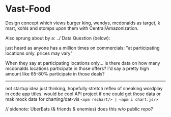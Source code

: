 # Vast-Food
Design concept which views burger king, wendys, mcdonalds as target, k mart, kohls and stomps upon them with Central/Amazonization. 

Also sprung about by a: ../ Data Question (below):

just heard as anyone has a million times on commercials:
"at participating locations only. prices may vary"

When they say at participating locations only... is there data on how many mcdonalds locations 
participate in those offers?
I'd say a pretty high amount like 65-80% participate in those deals?

* * * * * * * * * * * * * * * * * * * * * * * * *
not startup idea just thinking, hopefully stretch reflex of sneaking wordplay in code app titles. 
would be cool API project if one could get those data or mak mock data for charting/dat-vis
`<npm rechart/> | <npm i chart.js/>`

// sidenote: 
UberEats (& friends & enemies) does this w/o public repo?

